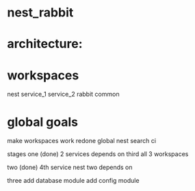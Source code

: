 # nest_rabbit

# architecture:

# workspaces
  nest
  service_1
  service_2
  rabbit
  common


# global goals
  make workspaces work
  redone global nest search
  ci

stages
  one (done)
    2 services depends on third
    all 3 workspaces
  
  two (done)
    4th service nest
    two depends on
  
  three
    add database module
    add config module
